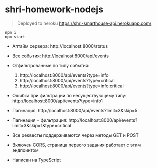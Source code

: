 # shri-homework-nodejs

> Deployed to heroku https://shri-smarthouse-api.herokuapp.com/
```
npm i
npm start
```
* Аптайм сервера: http://localhost:8000/status
* Все события: http://localhost:8000/api/events
* Отфильтрованные по типу события: 
  1. http://localhost:8000/api/events?type=info
  2. http://localhost:8000/api/events?type=critical
  3. http://localhost:8000/api/events?type=info:critical
* Ошибка при фильтрации по несуществующему типу: http://localhost:8000/api/events?type=info1
* Пагинация: http://localhost:8000/api/events?limit=3&skip=5
* Пагинация + фильтрация: http://localhost:8000/api/events?limit=3&skip=1&type=critical

* Все реквесты поддерживаются через методы GET и POST
* Включен CORS, страница первого задания работает с этим эндпоинтом
* Написан на TypeScript